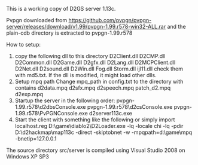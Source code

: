 This is a working copy of D2GS server 1.13c.

Pvpgn downloaded from https://github.com/pvpgn/pvpgn-server/releases/download/v1.99/pvpgn-1.99.r578-win32-ALL.rar and the plain-cdb directory is extracted to pvpgn-1.99.r578

How to setup:
1.  copy the following dll to this directory
    D2Client.dll D2CMP.dll D2Common.dll D2Game.dll D2gfx.dll D2Lang.dll 
    D2MCPClient.dll D2Net.dll D2sound.dll D2Win.dll Fog.dll Storm.dll ijl11.dll
		check them with md5.txt. If the dll is modified, it might load other dlls.
2. Setup mpq path
  Change mpq_path in config.txt to the directory with contains d2data.mpq d2sfx.mpq d2speech.mpq patch_d2.mpq d2exp.mpq
3. Startup the server in the following order:
    pvpgn-1.99.r578\d2dbsConsole.exe
    pvpgn-1.99.r578\d2csConsole.exe
    pvpgn-1.99.r578\PvPGNConsole.exe
    d2server113c.exe
4. Start the client with something like the following or simply import localhost.reg
  D:\game\diablo2\D2Loader.exe -lq -locale chi -lq -pdir D:\d2hackmap\map113c -direct -skiptobnet -w -mpqpath=d:\game\mpq -bnetip=127.0.0.1

The source directory src/server is compiled using Visual Studio 2008 on Windows XP SP3
